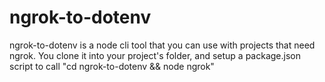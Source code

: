 # ngrok-to-dotenv

ngrok-to-dotenv is a node cli tool that you can use with projects that need ngrok. You clone it into your project's folder, and setup a package.json script to call "cd ngrok-to-dotenv && node ngrok"